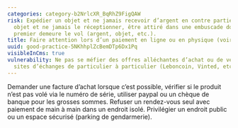 ```yaml
---
categories: category-b2NrlcXR_BqRhZ9FigQAW
risk: Expédier un objet et ne jamais recevoir d’argent en contre partie, acheter un
  objet et ne jamais le réceptionner, être attiré dans une embuscade dont le motif
  premier demeure le vol (argent, objet, etc.).
title: Faire attention lors d’un paiement en ligne ou en physique (voir recommandations).
uuid: good-practice-5NKhhplZcBemDTp6Dx1Pq
visibleInCms: true
vulnerability: Ne pas se méfier des offres alléchantes d’achat ou de vente sur les
  sites d’échanges de particulier à particulier (Leboncoin, Vinted, etc.).
---
```


Demander une facture d’achat lorsque c’est possible, vérifier si le produit n’est pas volé via le numéro de série, utiliser paypal ou un chèque de banque pour les grosses sommes. Refuser un rendez-vous seul avec paiement de main à main dans un endroit isolé. Privilégier un endroit public ou un espace sécurisé (parking de gendarmerie).